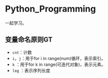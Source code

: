 # Python_Programming

一起学习。


## 变量命名原则GT

- `cnt`：计数
- `i`，`j`：用于for i in range(num)循环，表示索引。
- `k`  ：用于for k in range(可迭代对象)，表示元素。
- `leg`  ：表示序列长度
